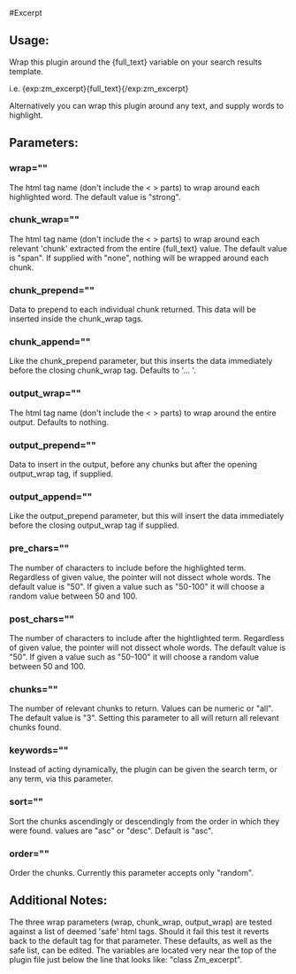 #Excerpt

## Usage:
Wrap this plugin around the {full_text} variable on your search results template.

i.e. {exp:zm_excerpt}{full_text}{/exp:zm_excerpt}

Alternatively you can wrap this plugin around any text, and supply words to highlight.

## Parameters:
### wrap=""

The html tag name (don't include the < > parts) to wrap around each highlighted word. The
default value is "strong".

### chunk_wrap=""

The html tag name (don't include the < > parts) to wrap around each relevant 'chunk'
extracted from the entire {full_text} value. The default value is "span". If supplied with
"none", nothing will be wrapped around each chunk.

### chunk_prepend=""

Data to prepend to each individual chunk returned. This data will be inserted inside the
chunk_wrap tags.

### chunk_append=""

Like the chunk_prepend parameter, but this inserts the data immediately before the closing
chunk_wrap tag. Defaults to '... '.

### output_wrap=""

The html tag name (don't include the < > parts) to wrap around the entire output. Defaults
to nothing.

### output_prepend=""

Data to insert in the output, before any chunks but after the opening output_wrap tag, if
supplied.

### output_append=""

Like the output_prepend parameter, but this will insert the data immediately before the
closing output_wrap tag if supplied.

### pre_chars=""

The number of characters to include before the highlighted term. Regardless of given value,
the pointer will not dissect whole words. The default value is "50". If given a value such
as "50-100" it will choose a random value between 50 and 100.

### post_chars=""

The number of characters to include after the hightlighted term. Regardless of given value,
the pointer will not dissect whole words. The default value is "50". If given a value such
as "50-100" it will choose a random value between 50 and 100.

### chunks=""

The number of relevant chunks to return. Values can be numeric or "all". The default value
is "3". Setting this parameter to all will return all relevant chunks found.

### keywords=""

Instead of acting dynamically, the plugin can be given the search term, or any term, via
this parameter.

### sort=""

Sort the chunks ascendingly or descendingly from the order in which they were found. values
are "asc" or "desc". Default is "asc".

### order=""

Order the chunks. Currently this parameter accepts only "random".

## Additional Notes:
The three wrap parameters (wrap, chunk_wrap, output_wrap) are tested against a list of
deemed 'safe' html tags. Should it fail this test it reverts back to the default tag for
that parameter. These defaults, as well as the safe list, can be edited. The variables are
located very near the top of the plugin file just below the line that looks like:
"class Zm_excerpt".